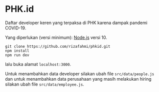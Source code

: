 # PHK.id

Daftar developer keren yang terpaksa di PHK karena dampak pandemi COVID-19.

Yang diperlukan (versi minimum): [Node.js](https://nodejs.org) versi 10.

```shell
git clone https://github.com/rizafahmi/phkid.git
npm install
npm run dev
```

lalu buka alamat `localhost:3000`.

Untuk menambahkan data developer silakan ubah file `src/data/people.js` dan untuk menambahkan data perusahaan yang masih melakukan hiring silakan ubah file `src/data/employee.js`.
